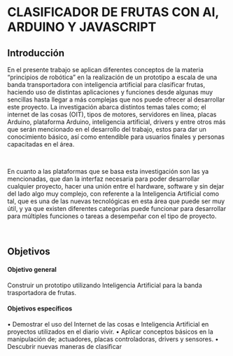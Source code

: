 # **CLASIFICADOR DE FRUTAS CON AI, ARDUINO Y JAVASCRIPT**

##  Introducción  ## 
<p> En el presente trabajo se aplican diferentes conceptos de la materia “principios de robótica” en la realización de un prototipo a escala de una banda transportadora con inteligencia artificial para clasificar frutas, haciendo uso de distintas aplicaciones y funciones desde algunas muy sencillas hasta llegar a más complejas que nos puede ofrecer al desarrollar este proyecto.
La investigación abarca distintos temas tales como; el internet de las cosas (OIT), tipos de motores, servidores en línea, placas Arduino, plataforma Arduino, inteligencia artificial, drivers y entre otros más que serán mencionado en el desarrollo del trabajo, estos para dar un conocimiento básico, así como entendible para usuarios finales y personas capacitadas en el área. </p> <br>
<p>  En cuanto a las plataformas que se basa esta investigación son las ya mencionadas, que dan la interfaz necesaria para poder desarrollar cualquier proyecto, hacer una unión entre el hardware, software y sin dejar del lado algo muy complejo, con referente a la Inteligencia Artificial como tal, que es una de las nuevas tecnológicas en esta área que puede ser muy útil, y ya que existen diferentes categorías puede funcionar para desarrollar para múltiples funciones o tareas a desempeñar con el tipo de proyecto. </p> <br>

##  Objetivos ## 

#### Objetivo general ####  
Construir un prototipo utilizando Inteligencia Artificial para la banda trasportadora de frutas.

####  Objetivos específicos ####  

•	Demostrar el uso del Internet de las cosas e Inteligencia Artificial en proyectos utilizados en el diario vivir.
•	Aplicar conceptos básicos en la manipulación de; actuadores, placas controladoras, drivers y sensores.
•	Descubrir nuevas maneras de clasificar 
